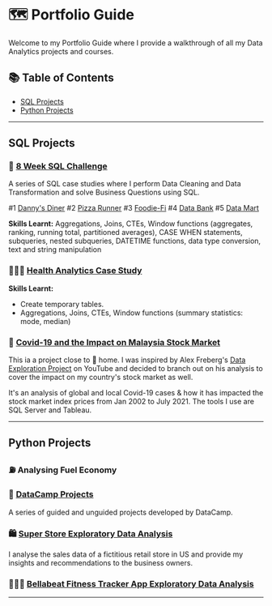# 🗺 Portfolio Guide

Welcome to my Portfolio Guide where I provide a walkthrough of all my Data Analytics projects and courses.

## 📚 Table of Contents

- [SQL Projects](#sql-projects)
- [Python Projects](#python-projects)

***

## SQL Projects

### 🥑 [8 Week SQL Challenge](https://github.com/katiehuangx/8-Week-SQL-Challenge)

A series of SQL case studies where I perform Data Cleaning and Data Transformation and solve Business Questions using SQL. 

#1 [Danny's Diner](https://github.com/katiehuangx/8-Week-SQL-Challenge/blob/main/Case%20Study%20%231%20-%20Danny's%20Diner/Danny's%20Diner%20Solution.md)
#2 [Pizza Runner](https://github.com/katiehuangx/8-Week-SQL-Challenge/blob/main/Case%20Study%20%232%20-%20Pizza%20Runner/Data%20Cleaning%20and%20Transformation.md)
#3 [Foodie-Fi](https://github.com/katiehuangx/8-Week-SQL-Challenge/blob/main/Case%20Study%20%233%20-%20Foodie-Fi/A.%20Customer%20Journey.md)
#4 [Data Bank](https://github.com/katiehuangx/8-Week-SQL-Challenge/blob/main/Case%20Study%20%234%20-%20Data%20Bank/A.%20Customer%20Nodes%20Exploration.md)
#5 [Data Mart](https://github.com/katiehuangx/8-Week-SQL-Challenge/blob/main/Case%20Study%20%235%20-%20Data%20Mart/A.%20Data%20Cleansing%20Steps.md)

**Skills Learnt:** Aggregations, Joins, CTEs, Window functions (aggregates, ranking, running total, partitioned averages), CASE WHEN statements, subqueries, nested subqueries, DATETIME functions, data type conversion, text and string manipulation

### 👩🏻‍⚕️ [Health Analytics Case Study](https://github.com/katiehuangx/Serious-SQL-Apprenticeship/blob/main/Health%20Analytics%20Mini%20Case%20Study.md)

**Skills Learnt:** 
- Create temporary tables.
- Aggregations, Joins, CTEs, Window functions (summary statistics: mode, median)

### 🦠 [Covid-19 and the Impact on Malaysia Stock Market](https://github.com/katiehuangx/Covid-19-and-Impact-on-Malaysia-stock-market)

This ia a project close to 🏡 home. I was inspired by Alex Freberg's [Data Exploration Project](https://www.youtube.com/watch?v=qfyynHBFOsM&list=PLUaB-1hjhk8H48Pj32z4GZgGWyylqv85f&index=1) on YouTube and decided to branch out on his analysis to cover the impact on my country's stock market as well.

It's an analysis of global and local Covid-19 cases & how it has impacted the stock market index prices from Jan 2002 to July 2021. The tools I use are SQL Server and Tableau.

***

## Python Projects

### ⛽️ Analysing Fuel Economy


### 🌱 [DataCamp Projects](https://github.com/katiehuangx/DataCamp-Projects)

A series of guided and unguided projects developed by DataCamp.

### 🛍 [Super Store Exploratory Data Analysis](https://github.com/katiehuangx/The-Sparks-Foundation-Internship)

I analyse the sales data of a fictitious retail store in US and provide my insights and recommendations to the business owners.

### 🏃🏻‍♀️ [Bellabeat Fitness Tracker App Exploratory Data Analysis](https://github.com/katiehuangx/Google-Data-Analytics-Capstone)

***


